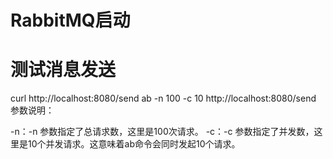 # RabbitMQ启动

# 测试消息发送
curl http://localhost:8080/send
ab -n 100 -c 10 http://localhost:8080/send
参数说明：

-n：-n 参数指定了总请求数，这里是100次请求。
-c：-c 参数指定了并发数，这里是10个并发请求。这意味着ab命令会同时发起10个请求。
